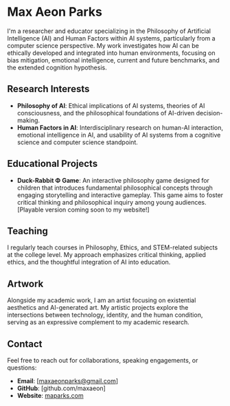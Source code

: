 # Max Aeon Parks

I'm a researcher and educator specializing in the Philosophy of Artificial Intelligence (AI) and Human Factors within AI systems, particularly from a computer science perspective. My work investigates how AI can be ethically developed and integrated into human environments, focusing on bias mitigation, emotional intelligence, current and future benchmarks, and the extended cognition hypothesis.

## Research Interests

* **Philosophy of AI**: Ethical implications of AI systems, theories of AI consciousness, and the philosophical foundations of AI-driven decision-making.
* **Human Factors in AI**: Interdisciplinary research on human-AI interaction, emotional intelligence in AI, and usability of AI systems from a cognitive science and computer science standpoint.

## Educational Projects

* **Duck-Rabbit Φ Game**: An interactive philosophy game designed for children that introduces fundamental philosophical concepts through engaging storytelling and interactive gameplay. This game aims to foster critical thinking and philosophical inquiry among young audiences. \[Playable version coming soon to my website!]

## Teaching

I regularly teach courses in Philosophy, Ethics, and STEM-related subjects at the college level. My approach emphasizes critical thinking, applied ethics, and the thoughtful integration of AI into education.

## Artwork

Alongside my academic work, I am an artist focusing on existential aesthetics and AI-generated art. My artistic projects explore the intersections between technology, identity, and the human condition, serving as an expressive complement to my academic research.

## Contact

Feel free to reach out for collaborations, speaking engagements, or questions:

* **Email**: \[[maxaeonparks@gmail.com](mailto:maxaeonparks@gmail.com)]
* **GitHub**: \[github.com/maxaeon]
* **Website**: [maparks.com](https://maparks.com)
